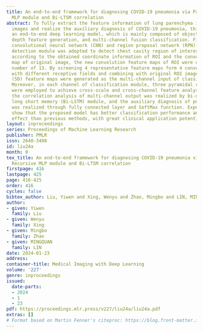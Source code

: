 ```yaml
---
title: An end-to-end framework for diagnosing COVID-19 pneumonia via Parallel Recursive
  MLP module and Bi-LTSM correlation
abstract: To fully extract the feature information of lung parenchyma in Chest X-ray
  images and realize the auxiliary diagnosis of COVID-19 pneumonia, this paper proposed
  an end-to-end deep learning model, which is mainly composed of object detection,
  depth feature generation, and multi-channel fusion classification. Firstly, the
  convolutional neural network (CNN) and region proposal network (RPN)-based object
  detection module was adopted to detect chest cavity region of interest (ROI). Then,
  according to the obtained coordinate information of ROI and the convolution feature
  map of original image, the new convolution feature maps of ROI were obtained with
  number of 13. By screening 4 representative feature maps form 4 convolution layers
  with different receptive fields and combining with original ROI image, the 5-dimensional
  (5D) feature maps were generated as the multi-channel input of classification module.
  Moreover, in each channel of classification module, three pyramidal recursive MLPs
  were employed to achieve cross-scale and cross-channel feature analysis. Finally,
  the correlation analysis of multi-channel output was realized by bi-directional
  long short memory (Bi-LSTM) module, and the auxiliary diagnosis of pneumonia disease
  was realized through fully connected layer and SoftMax function. Experimental results
  show that the proposed model has better classification performance and diagnosis
  effect than previous methods, with great clinical application potential.
layout: inproceedings
series: Proceedings of Machine Learning Research
publisher: PMLR
issn: 2640-3498
id: liu24a
month: 0
tex_title: An end-to-end framework for diagnosing COVID-19 pneumonia via Parallel
  Recursive MLP module and Bi-LTSM correlation
firstpage: 416
lastpage: 425
page: 416-425
order: 416
cycles: false
bibtex_author: Liu, Yiwen and Xing, Wenyu and Zhao, Mingbo and LIN, MINGQUAN
author:
- given: Yiwen
  family: Liu
- given: Wenyu
  family: Xing
- given: Mingbo
  family: Zhao
- given: MINGQUAN
  family: LIN
date: 2024-01-23
address:
container-title: Medical Imaging with Deep Learning
volume: '227'
genre: inproceedings
issued:
  date-parts:
  - 2024
  - 1
  - 23
pdf: https://proceedings.mlr.press/v227/liu24a/liu24a.pdf
extras: []
# Format based on Martin Fenner's citeproc: https://blog.front-matter.io/posts/citeproc-yaml-for-bibliographies/
---
```

